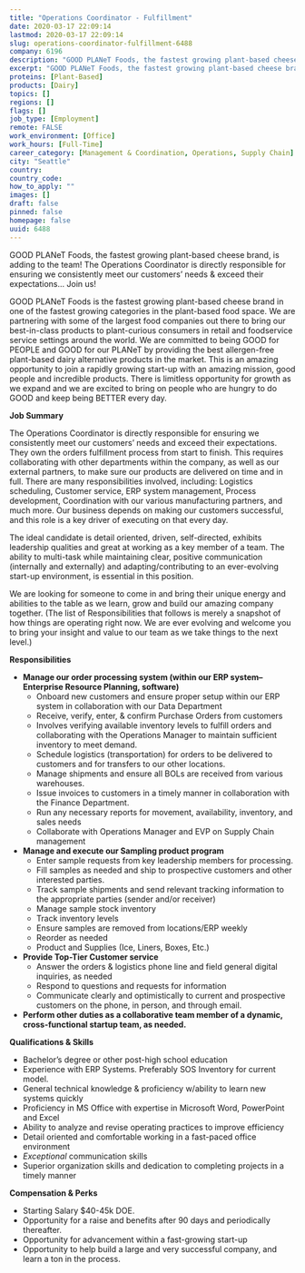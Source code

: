 ```yaml
---
title: "Operations Coordinator - Fulfillment"
date: 2020-03-17 22:09:14
lastmod: 2020-03-17 22:09:14
slug: operations-coordinator-fulfillment-6488
company: 6196
description: "GOOD PLANeT Foods, the fastest growing plant-based cheese brand, is adding to the team! The Operations Coordinator is directly responsible for ensuring we consistently meet our customers’ needs & exceed their expectations... Join us!"
excerpt: "GOOD PLANeT Foods, the fastest growing plant-based cheese brand, is adding to the team! The Operations Coordinator is directly responsible for ensuring we consistently meet our customers’ needs & exceed their expectations... Join us!"
proteins: [Plant-Based]
products: [Dairy]
topics: []
regions: []
flags: []
job_type: [Employment]
remote: FALSE
work_environment: [Office]
work_hours: [Full-Time]
career_category: [Management & Coordination, Operations, Supply Chain]
city: "Seattle"
country: 
country_code: 
how_to_apply: ""
images: []
draft: false
pinned: false
homepage: false
uuid: 6488
---
```

<p>GOOD PLANeT Foods, the fastest growing plant-based cheese brand, is adding to the team! The Operations Coordinator is directly responsible for ensuring we consistently meet our customers’ needs & exceed their expectations... Join us!</p>
<p>GOOD PLANeT Foods is the fastest growing plant-based cheese brand in one of the fastest growing categories in the plant-based food space. We are partnering with some of the largest food companies out there to bring our best-in-class products to plant-curious consumers in retail and foodservice service settings around the world. We are committed to being GOOD for PEOPLE and GOOD for our PLANeT by providing the best allergen-free plant-based dairy alternative products in the market. This is an amazing opportunity to join a rapidly growing start-up with an amazing mission, good people and incredible products. There is limitless opportunity for growth as we expand and we are excited to bring on people who are hungry to do GOOD and keep being BETTER every day. </p>
<p><strong>Job Summary</strong></p>
<p>The Operations Coordinator is directly responsible for ensuring we consistently meet our customers’ needs and exceed their expectations. They own the orders fulfillment process from start to finish. This requires collaborating with other departments within the company, as well as our external partners, to make sure our products are delivered on time and in full. There are many responsibilities involved, including: Logistics scheduling, Customer service, ERP system management, Process development, Coordination with our various manufacturing partners, and much more. Our business depends on making our customers successful, and this role is a key driver of executing on that every day.</p>
<p>The ideal candidate is detail oriented, driven, self-directed, exhibits leadership qualities and great at working as a key member of a team. The ability to multi-task while maintaining clear, positive communication (internally and externally) and adapting/contributing to an ever-evolving start-up environment, is essential in this position. </p>
<p>We are looking for someone to come in and bring their unique energy and abilities to the table as we learn, grow and build our amazing company together. (The list of Responsibilities that follows is merely a snapshot of how things are operating right now. We are ever evolving and welcome you to bring your insight and value to our team as we take things to the next level.)</p>
<p><strong>Responsibilities</strong></p>
<ul>
<li><strong>Manage our order processing system (within our ERP system– Enterprise Resource Planning, software)</strong>
<ul>
<li>Onboard new customers and ensure proper setup within our ERP system in collaboration with our Data Department</li>
<li>Receive, verify, enter, & confirm Purchase Orders from customers</li>
<li>Involves verifying available inventory levels to fulfill orders and collaborating with the Operations Manager to maintain sufficient inventory to meet demand.</li>
<li>Schedule logistics (transportation) for orders to be delivered to customers and for transfers to our other locations.</li>
<li>Manage shipments and ensure all BOLs are received from various warehouses.</li>
<li>Issue invoices to customers in a timely manner in collaboration with the Finance Department.</li>
<li>Run any necessary reports for movement, availability, inventory, and sales needs</li>
<li>Collaborate with Operations Manager and EVP on Supply Chain management</li>
</ul>
</li>
<li><strong>Manage and execute our Sampling product program </strong>
<ul>
<li>Enter sample requests from key leadership members for processing.</li>
<li>Fill samples as needed and ship to prospective customers and other interested parties. </li>
<li>Track sample shipments and send relevant tracking information to the appropriate parties (sender and/or receiver)</li>
<li>Manage sample stock inventory</li>
<li>Track inventory levels </li>
<li>Ensure samples are removed from locations/ERP weekly</li>
<li>Reorder as needed</li>
<li>Product and Supplies (Ice, Liners, Boxes, Etc.)</li>
</ul>
</li>
<li><strong>Provide Top-Tier Customer service</strong>
<ul>
<li>Answer the orders & logistics phone line and field general digital inquiries, as needed</li>
<li>Respond to questions and requests for information</li>
<li>Communicate clearly and optimistically to current and prospective customers on the phone, in person, and through email. </li>
</ul>
</li>
<li><strong>Perform other duties as a collaborative team member of a dynamic, cross-functional startup team, as needed.</strong></li>
</ul>
<p><strong>Qualifications & Skills</strong></p>
<ul>
<li>Bachelor’s degree or other post-high school education</li>
<li>Experience with ERP Systems. Preferably SOS Inventory for current model.</li>
<li>General technical knowledge & proficiency w/ability to learn new systems quickly</li>
<li>Proficiency in MS Office with expertise in Microsoft Word, PowerPoint and Excel</li>
<li>Ability to analyze and revise operating practices to improve efficiency</li>
<li>Detail oriented and comfortable working in a fast-paced office environment</li>
<li><em>Exceptional</em> communication skills</li>
<li>Superior organization skills and dedication to completing projects in a timely manner</li>
</ul>
<p><strong>Compensation & Perks</strong></p>
<ul>
<li>Starting Salary $40-45k DOE. </li>
<li>Opportunity for a raise and benefits after 90 days and periodically thereafter.</li>
<li>Opportunity for advancement within a fast-growing start-up</li>
<li>Opportunity to help build a large and very successful company, and learn a ton in the process.</li>
</ul>
